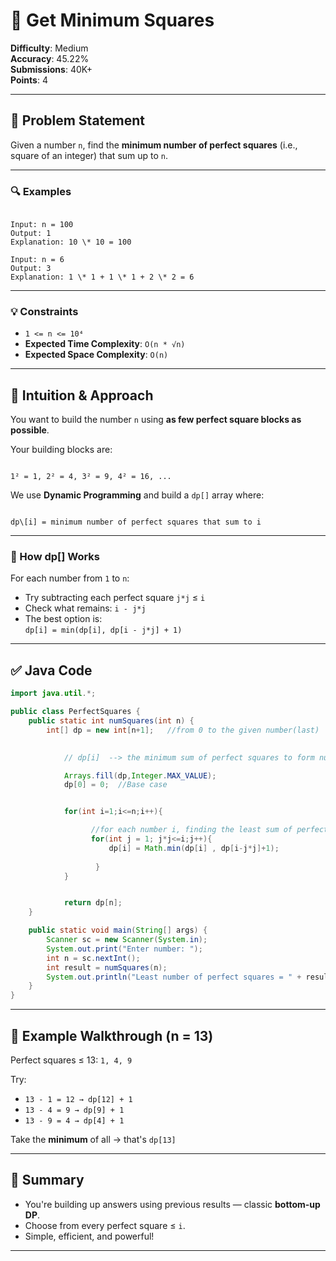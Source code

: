 

# 🧮 Get Minimum Squares

**Difficulty**: Medium  
**Accuracy**: 45.22%  
**Submissions**: 40K+  
**Points**: 4

---

## 🧩 Problem Statement

Given a number `n`, find the **minimum number of perfect squares** (i.e., square of an integer) that sum up to `n`.

---

### 🔍 Examples

```

Input: n = 100
Output: 1
Explanation: 10 \* 10 = 100

Input: n = 6
Output: 3
Explanation: 1 \* 1 + 1 \* 1 + 2 \* 2 = 6

```

---

### 💡 Constraints

- `1 <= n <= 10⁴`
- **Expected Time Complexity**: `O(n * √n)`
- **Expected Space Complexity**: `O(n)`

---

## 🔧 Intuition & Approach

You want to build the number `n` using **as few perfect square blocks as possible**.

Your building blocks are:
```

1² = 1, 2² = 4, 3² = 9, 4² = 16, ...

```

We use **Dynamic Programming** and build a `dp[]` array where:

```

dp\[i] = minimum number of perfect squares that sum to i

````

---

### 🧠 How dp[] Works

For each number from `1` to `n`:

- Try subtracting each perfect square `j*j` ≤ `i`
- Check what remains: `i - j*j`
- The best option is:  
  `dp[i] = min(dp[i], dp[i - j*j] + 1)`

---

## ✅ Java Code

```java
import java.util.*;

public class PerfectSquares {
    public static int numSquares(int n) {
        int[] dp = new int[n+1];   //from 0 to the given number(last)
		

		    // dp[i]  --> the minimum sum of perfect squares to form number i

		    Arrays.fill(dp,Integer.MAX_VALUE);
		    dp[0] = 0;  //Base case 


		    for(int i=1;i<=n;i++){

			      //for each number i, finding the least sum of perfect squares(j)
			      for(int j = 1; j*j<=i;j++){
				      dp[i] = Math.min(dp[i] , dp[i-j*j]+1);
				
			       }
		    }


		    return dp[n];
    }

    public static void main(String[] args) {
        Scanner sc = new Scanner(System.in);
        System.out.print("Enter number: ");
        int n = sc.nextInt();
        int result = numSquares(n);
        System.out.println("Least number of perfect squares = " + result);
    }
}
````

---

## 🧱 Example Walkthrough (n = 13)

Perfect squares ≤ 13: `1, 4, 9`

Try:

* `13 - 1 = 12 → dp[12] + 1`
* `13 - 4 = 9 → dp[9] + 1`
* `13 - 9 = 4 → dp[4] + 1`

Take the **minimum** of all → that's `dp[13]`

---

## 🏁 Summary

* You're building up answers using previous results — classic **bottom-up DP**.
* Choose from every perfect square ≤ `i`.
* Simple, efficient, and powerful!

---



